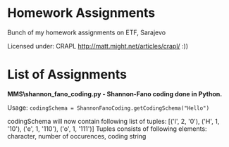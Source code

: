Homework Assignments
====================

Bunch of my homework assignments on ETF, Sarajevo

Licensed under: CRAPL http://matt.might.net/articles/crapl/ :))

List of Assignments
====================
**MMS\shannon_fano_coding.py - Shannon-Fano coding done in Python.**

Usage:
  `codingSchema = ShannonFanoCoding.getCodingSchema("Hello")`
  
codingSchema will now contain following list of tuples:
[('l', 2, '0'), ('H', 1, '10'), ('e', 1, '110'), ('o', 1, '111')]
Tuples consists of following elements: character, number of occurences, coding string
